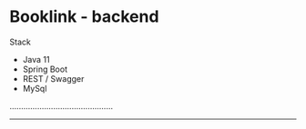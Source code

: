 # Booklink - backend

Stack
- Java 11
- Spring Boot
- REST / Swagger
- MySql

.............................................
*******************
